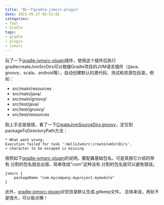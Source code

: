 ```yaml
---
title: '玩一下gradle-jvmsrc-plugin'
date: 2015-05-27 05:51:01
categories: 
- Tool
- Gradle
tags: 
- gradle
- plugin
- jvmsrc
---
```

玩了一下[gradle-jvmsrc-plugin](https://github.com/adrianbk/gradle-jvmsrc-plugin)插件，使用这个插件后执行gradlecreateJvmSrcDirs可以根据Gradle项目的JVM语言插件（(java、groovy、scala、android等），自动创建默认的源代码、测试和资源包目录。例如：
- src/main/resources
- src/main/java/
- src/main/groovy/
- src/test/java/
- src/test/groovy/
- src/test/resources

刚上手总是报错，看了一下[CreateJvmSourceDirs.groovy](https://github.com/adrianbk/gradle-jvmsrc-plugin/blob/master/src/main/groovy/com/github/adrianbk/jvmsrc/tasks/CreateJvmSourceDirs.groovy)，定位到packageToDirectoryPath方法：
```
* What went wrong:
Execution failed for task ':HelloJvmsrc:createJvmSrcDirs'.
> character to be escaped is missing
```

按照如下[gradle-jvmsrc-plugin](https://github.com/adrianbk/gradle-jvmsrc-plugin)的说明，要配置基础包名。可是真按它介绍的带有.分割的包名就会出错，简单改成"com"这种没有.分割的包名就可以避免错误。
```
jvmsrc {
    packageName "com.mycompany.myproject.mymodule"
}
```

此外，[gradle-jvmsrc-plugin](https://github.com/adrianbk/gradle-jvmsrc-plugin)对空目录默认生成.gitkeep文件。
总体来说，用处不是很大，可以偷点懒！